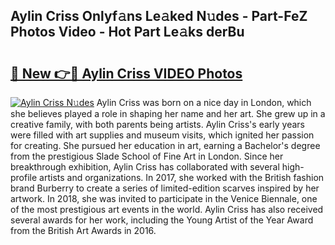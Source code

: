 ## Aylin Criss Onlyf𝚊ns Le𝚊ked N𝚞des - Part-FeZ Photos Video - Hot Part Le𝚊ks derBu

# <h2><a href="http://ab25955.deff.icu/?id=Aylin+Criss">🔗 New 👉🔴 Aylin Criss VIDEO Photos</a></h2>

[![Aylin Criss N𝚞des](https://i.imgur.com/rIISA9y.gif)](http://ab25955.deff.icu/?id=Aylin+Criss)
Aylin Criss was born on a nice day in London, which she believes played a role in shaping her name and her art. She grew up in a creative family, with both parents being artists. Aylin Criss's early years were filled with art supplies and museum visits, which ignited her passion for creating. She pursued her education in art, earning a Bachelor's degree from the prestigious Slade School of Fine Art in London. Since her breakthrough exhibition, Aylin Criss has collaborated with several high-profile artists and organizations. In 2017, she worked with the British fashion brand Burberry to create a series of limited-edition scarves inspired by her artwork. In 2018, she was invited to participate in the Venice Biennale, one of the most prestigious art events in the world. Aylin Criss has also received several awards for her work, including the Young Artist of the Year Award from the British Art Awards in 2016.
